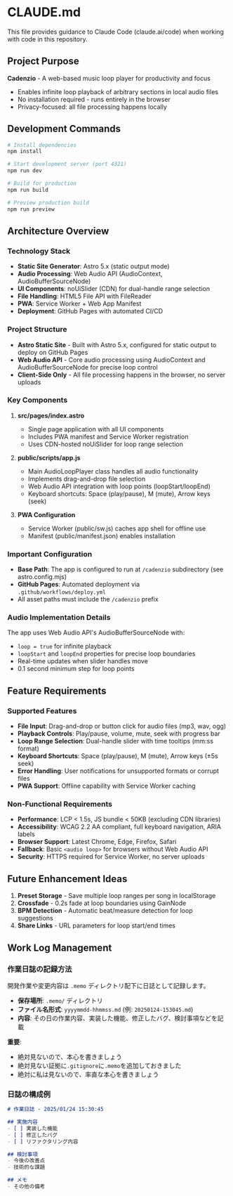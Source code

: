 # CLAUDE.md

This file provides guidance to Claude Code (claude.ai/code) when working with code in this repository.

## Project Purpose

**Cadenzio** - A web-based music loop player for productivity and focus
- Enables infinite loop playback of arbitrary sections in local audio files
- No installation required - runs entirely in the browser
- Privacy-focused: all file processing happens locally

## Development Commands

```bash
# Install dependencies
npm install

# Start development server (port 4321)
npm run dev

# Build for production
npm run build

# Preview production build
npm run preview
```

## Architecture Overview

### Technology Stack
- **Static Site Generator**: Astro 5.x (static output mode)
- **Audio Processing**: Web Audio API (AudioContext, AudioBufferSourceNode)
- **UI Components**: noUiSlider (CDN) for dual-handle range selection
- **File Handling**: HTML5 File API with FileReader
- **PWA**: Service Worker + Web App Manifest
- **Deployment**: GitHub Pages with automated CI/CD

### Project Structure
- **Astro Static Site** - Built with Astro 5.x, configured for static output to deploy on GitHub Pages
- **Web Audio API** - Core audio processing using AudioContext and AudioBufferSourceNode for precise loop control
- **Client-Side Only** - All file processing happens in the browser, no server uploads

### Key Components

1. **src/pages/index.astro**
   - Single page application with all UI components
   - Includes PWA manifest and Service Worker registration
   - Uses CDN-hosted noUiSlider for loop range selection

2. **public/scripts/app.js**
   - Main AudioLoopPlayer class handles all audio functionality
   - Implements drag-and-drop file selection
   - Web Audio API integration with loop points (loopStart/loopEnd)
   - Keyboard shortcuts: Space (play/pause), M (mute), Arrow keys (seek)

3. **PWA Configuration**
   - Service Worker (public/sw.js) caches app shell for offline use
   - Manifest (public/manifest.json) enables installation

### Important Configuration

- **Base Path**: The app is configured to run at `/cadenzio` subdirectory (see astro.config.mjs)
- **GitHub Pages**: Automated deployment via `.github/workflows/deploy.yml`
- All asset paths must include the `/cadenzio` prefix

### Audio Implementation Details

The app uses Web Audio API's AudioBufferSourceNode with:
- `loop = true` for infinite playback
- `loopStart` and `loopEnd` properties for precise loop boundaries
- Real-time updates when slider handles move
- 0.1 second minimum step for loop points

## Feature Requirements

### Supported Features
- **File Input**: Drag-and-drop or button click for audio files (mp3, wav, ogg)
- **Playback Controls**: Play/pause, volume, mute, seek with progress bar
- **Loop Range Selection**: Dual-handle slider with time tooltips (mm:ss format)
- **Keyboard Shortcuts**: Space (play/pause), M (mute), Arrow keys (±5s seek)
- **Error Handling**: User notifications for unsupported formats or corrupt files
- **PWA Support**: Offline capability with Service Worker caching

### Non-Functional Requirements
- **Performance**: LCP < 1.5s, JS bundle < 50KB (excluding CDN libraries)
- **Accessibility**: WCAG 2.2 AA compliant, full keyboard navigation, ARIA labels
- **Browser Support**: Latest Chrome, Edge, Firefox, Safari
- **Fallback**: Basic `<audio loop>` for browsers without Web Audio API
- **Security**: HTTPS required for Service Worker, no server uploads

## Future Enhancement Ideas

1. **Preset Storage** - Save multiple loop ranges per song in localStorage
2. **Crossfade** - 0.2s fade at loop boundaries using GainNode
4. **BPM Detection** - Automatic beat/measure detection for loop suggestions
5. **Share Links** - URL parameters for loop start/end times

## Work Log Management

### 作業日誌の記録方法

開発作業や変更内容は `.memo` ディレクトリ配下に日誌として記録します。

- **保存場所**: `.memo/` ディレクトリ
- **ファイル名形式**: `yyyymmdd-hhmmss.md` (例: `20250124-153045.md`)
- **内容**: その日の作業内容、実装した機能、修正したバグ、検討事項などを記載

**重要**: 
- 絶対見ないので、本心を書きましょう
- 絶対見ない証拠に`.gitignore`に`.memo`を追加しておきました
- 絶対に私は見ないので、率直な本心を書きましょう

### 日誌の構成例

```markdown
# 作業日誌 - 2025/01/24 15:30:45

## 実施内容
- [ ] 実装した機能
- [ ] 修正したバグ
- [ ] リファクタリング内容

## 検討事項
- 今後の改善点
- 技術的な課題

## メモ
- その他の備考
```